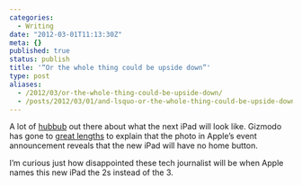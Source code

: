```yaml
---
categories:
  - Writing
date: "2012-03-01T11:13:30Z"
meta: {}
published: true
status: publish
title: '“Or the whole thing could be upside down”'
type: post
aliases:
  - /2012/03/or-the-whole-thing-could-be-upside-down/
  - /posts/2012/03/01/and-lsquo-or-the-whole-thing-could-be-upside-down-and-rsquo/
---
```

<p>A lot of <a href="http://parislemon.com/post/18487553880/liveblogging-the-ipad-home-button-revelation">hubbub</a> out there about what the next iPad will look like. Gizmodo has gone to <a href="http://gizmodo.com/5888989/this-is-the-ipad-3-hiding-in-plain-sight">great lengths</a> to explain that the photo in Apple’s event announcement reveals that the new iPad will have no home button.</p>
<p>I’m curious just how disappointed these tech journalist will be when Apple names this new iPad the 2s instead of the 3.</p>
